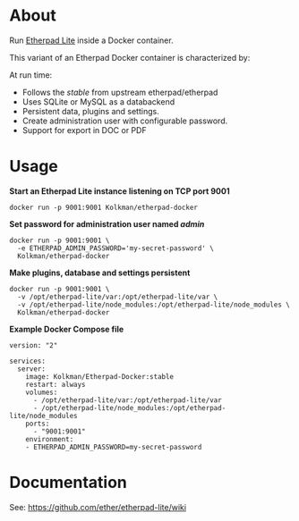 # About


Run [Etherpad Lite](https://github.com/ether/etherpad-lite) inside a Docker container.

This variant of an Etherpad Docker container is characterized by:

At run time:
* Follows the _stable_ from upstream etherpad/etherpad
* Uses SQLite or MySQL as a databackend
* Persistent data, plugins and settings.
* Create administration user with configurable password.
* Support for export in DOC or PDF

# Usage

**Start an Etherpad Lite instance listening on TCP port 9001**

```
docker run -p 9001:9001 Kolkman/etherpad-docker
```

**Set password for administration user named _admin_**

```
docker run -p 9001:9001 \
  -e ETHERPAD_ADMIN_PASSWORD='my-secret-password' \
  Kolkman/etherpad-docker
```

**Make plugins, database and settings persistent**

```
docker run -p 9001:9001 \
  -v /opt/etherpad-lite/var:/opt/etherpad-lite/var \
  -v /opt/etherpad-lite/node_modules:/opt/etherpad-lite/node_modules \
  Kolkman/etherpad-docker
```


**Example Docker Compose file**

```
version: "2"

services:
  server:
    image: Kolkman/Etherpad-Docker:stable
    restart: always
    volumes:
      - /opt/etherpad-lite/var:/opt/etherpad-lite/var
      - /opt/etherpad-lite/node_modules:/opt/etherpad-lite/node_modules
    ports:
      - "9001:9001"
    environment:
    - ETHERPAD_ADMIN_PASSWORD=my-secret-password
```

# Documentation

See: https://github.com/ether/etherpad-lite/wiki
